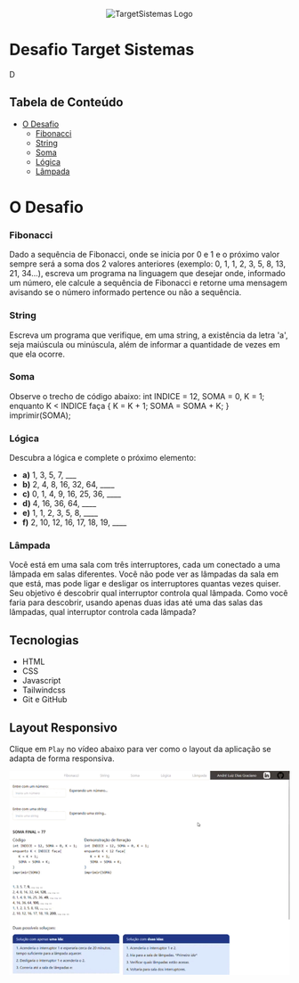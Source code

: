 <p align="center"><img src="images/DesafioTargetSistemas.png" width="600" alt="TargetSistemas Logo"></p>

# Desafio Target Sistemas
D

## Tabela de Conteúdo

- [O Desafio](#o-desafio)
	- [Fibonacci](#fibonacci)
	- [String](#string)
	- [Soma](#soma)
	- [Lógica](#lógica)
	- [Lâmpada](#lâmpada)

# O Desafio

### Fibonacci

Dado a sequência de Fibonacci, onde se inicia por 0 e 1 e o próximo valor sempre será a soma dos 2 valores anteriores (exemplo: 0, 1, 1, 2, 3, 5, 8, 13, 21, 34...), escreva um programa na linguagem que desejar onde, informado um número, ele calcule a sequência de Fibonacci e retorne uma mensagem avisando se o número informado pertence ou não a sequência.

### String

Escreva um programa que verifique, em uma string, a existência da letra 'a', seja maiúscula ou minúscula, além de informar a quantidade de vezes em que ela ocorre.

### Soma

Observe o trecho de código abaixo: int INDICE = 12, SOMA = 0, K = 1; enquanto K < INDICE faça { K = K + 1; SOMA = SOMA + K; } imprimir(SOMA);

### Lógica

Descubra a lógica e complete o próximo elemento:
- **a)** 1, 3, 5, 7, ___
- **b)** 2, 4, 8, 16, 32, 64, ____
- **c)** 0, 1, 4, 9, 16, 25, 36, ____
- **d)** 4, 16, 36, 64, ____
- **e)** 1, 1, 2, 3, 5, 8, ____
- **f)** 2, 10, 12, 16, 17, 18, 19, ____

### Lâmpada

Você está em uma sala com três interruptores, cada um conectado a uma lâmpada em salas diferentes. Você não pode ver as lâmpadas da sala em que está, mas pode ligar e desligar os interruptores quantas vezes quiser. Seu objetivo é descobrir qual interruptor controla qual lâmpada. Como você faria para descobrir, usando apenas duas idas até uma das salas das lâmpadas, qual interruptor controla cada lâmpada?

## Tecnologias
- HTML
- CSS
- Javascript
- Tailwindcss
- Git e GitHub

## Layout Responsivo

Clique em `Play` no vídeo abaixo para ver como o layout da aplicação se adapta de forma responsiva.

<p align="center"><img src="docs/images/targetsistemas.gif" width="600" alt="Layout Responsivo"></p>